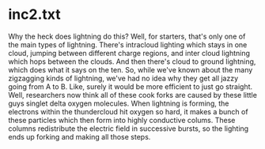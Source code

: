 
# inc2.txt
Why the heck does lightning do this? Well, for starters, that's only one of the main types of lightning. There's intracloud lighting which stays in one cloud, jumping between different charge regions, and inter cloud lightning which hops between the clouds. And then there's cloud to ground lightning, which does what it says on the ten. So, while we've known about the many zigzagging kinds of lightning, we've had no idea why they get all jazzy going from A to B. Like, surely it would be more efficient to just go straight. Well, researchers now think all of these cook forks are caused by these little guys singlet delta oxygen molecules. When lightning is forming, the electrons within the thundercloud hit oxygen so hard, it makes a bunch of these particles which then form into highly conductive colums. These columns redistribute the electric field in successive bursts, so the lighting ends up forking and making all those steps. 
